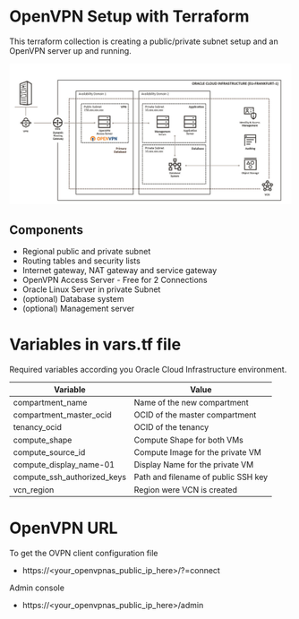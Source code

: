 # OpenVPN Setup with Terraform
This terraform collection is creating a public/private subnet setup and an OpenVPN server up and running. 

![OCI Architecture Picture](image/oci_small_dev_architecture.jpg)  

## Components
 * Regional public and private subnet
 * Routing tables and security lists
 * Internet gateway, NAT gateway and service gateway
 * OpenVPN Access Server - Free for 2 Connections
 * Oracle Linux Server in private Subnet
 * (optional) Database system
 * (optional) Management server

# Variables in vars.tf file
Required variables according you Oracle Cloud Infrastructure environment.

| Variable                     | Value                               |
|------------------------------|-------------------------------------|
| compartment_name             | Name of the new compartment         | 
| compartment_master_ocid      | OCID of the master compartment      |
| tenancy_ocid                 | OCID of the tenancy                 |
| compute_shape                | Compute Shape for both VMs          |
| compute_source_id            | Compute Image for the private VM    |
| compute_display_name-01      | Display Name for the private VM     |
| compute_ssh_authorized_keys  | Path and filename of public SSH key |
| vcn_region                   | Region were VCN is created          |


# OpenVPN URL
To get the OVPN client configuration file
 * https://<your_openvpnas_public_ip_here>/?=connect

 Admin console
 * https://<your_openvpnas_public_ip_here>/admin